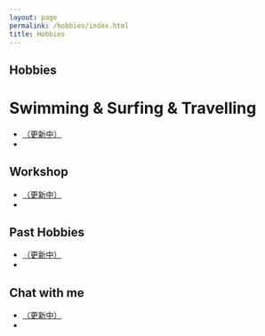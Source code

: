 ```yaml
---
layout: page
permalink: /hobbies/index.html
title: Hobbies
---
```




## Hobbies

# Swimming & Surfing & Travelling
- [（更新中）](https://)<br>
- 

## Workshop
- [（更新中）](https://)<br>
- 



## Past Hobbies
- [（更新中）](https://)<br>
- 




## Chat with me
- [（更新中）](https://)<br>
- 

